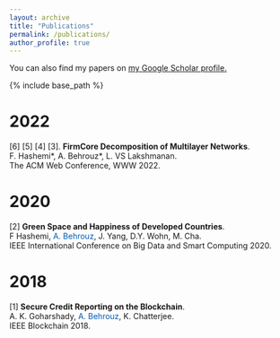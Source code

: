 ```yaml
---
layout: archive
title: "Publications"
permalink: /publications/
author_profile: true
---
```


  You can also find my papers on <u><a href="{{author.googlescholar}}">my Google Scholar profile</a>.</u>


{% include base_path %}

# 2022
[6]
[5]
[4]
[3]. **FirmCore Decomposition of Multilayer Networks**.  
F. Hashemi*, A. Behrouz*, L. VS Lakshmanan.  
The ACM Web Conference, WWW 2022.


# 2020
[2] **Green Space and Happiness of Developed Countries**.  
F Hashemi, <span style="color:#0059b3;">A. Behrouz</span>, J. Yang, D.Y. Wohn, M. Cha.  
IEEE International Conference on Big Data and Smart Computing 2020. 


# 2018
[1] **Secure Credit Reporting on the Blockchain**.  
A. K. Goharshady, <span style="color:#0059b3;">A. Behrouz</span>, K. Chatterjee.  
IEEE Blockchain 2018.
